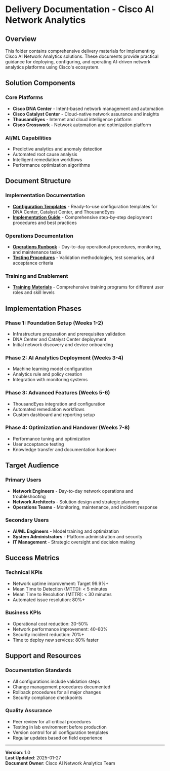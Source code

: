 # Delivery Documentation - Cisco AI Network Analytics

## Overview

This folder contains comprehensive delivery materials for implementing Cisco AI Network Analytics solutions. These documents provide practical guidance for deploying, configuring, and operating AI-driven network analytics platforms using Cisco's ecosystem.

## Solution Components

### Core Platforms
- **Cisco DNA Center** - Intent-based network management and automation
- **Cisco Catalyst Center** - Cloud-native network assurance and insights
- **ThousandEyes** - Internet and cloud intelligence platform
- **Cisco Crosswork** - Network automation and optimization platform

### AI/ML Capabilities
- Predictive analytics and anomaly detection
- Automated root cause analysis
- Intelligent remediation workflows
- Performance optimization algorithms

## Document Structure

### Implementation Documentation
- **[Configuration Templates](configuration-templates.md)** - Ready-to-use configuration templates for DNA Center, Catalyst Center, and ThousandEyes
- **[Implementation Guide](implementation-guide.md)** - Comprehensive step-by-step deployment procedures and best practices

### Operations Documentation
- **[Operations Runbook](operations-runbook.md)** - Day-to-day operational procedures, monitoring, and maintenance tasks
- **[Testing Procedures](testing-procedures.md)** - Validation methodologies, test scenarios, and acceptance criteria

### Training and Enablement
- **[Training Materials](training-materials.md)** - Comprehensive training programs for different user roles and skill levels

## Implementation Phases

### Phase 1: Foundation Setup (Weeks 1-2)
- Infrastructure preparation and prerequisites validation
- DNA Center and Catalyst Center deployment
- Initial network discovery and device onboarding

### Phase 2: AI Analytics Deployment (Weeks 3-4)
- Machine learning model configuration
- Analytics rule and policy creation
- Integration with monitoring systems

### Phase 3: Advanced Features (Weeks 5-6)
- ThousandEyes integration and configuration
- Automated remediation workflows
- Custom dashboard and reporting setup

### Phase 4: Optimization and Handover (Weeks 7-8)
- Performance tuning and optimization
- User acceptance testing
- Knowledge transfer and documentation handover

## Target Audience

### Primary Users
- **Network Engineers** - Day-to-day network operations and troubleshooting
- **Network Architects** - Solution design and strategic planning
- **Operations Teams** - Monitoring, maintenance, and incident response

### Secondary Users
- **AI/ML Engineers** - Model training and optimization
- **System Administrators** - Platform administration and security
- **IT Management** - Strategic oversight and decision making

## Success Metrics

### Technical KPIs
- Network uptime improvement: Target 99.9%+
- Mean Time to Detection (MTTD): < 5 minutes
- Mean Time to Resolution (MTTR): < 30 minutes
- Automated issue resolution: 80%+

### Business KPIs
- Operational cost reduction: 30-50%
- Network performance improvement: 40-60%
- Security incident reduction: 70%+
- Time to deploy new services: 80% faster

## Support and Resources

### Documentation Standards
- All configurations include validation steps
- Change management procedures documented
- Rollback procedures for all major changes
- Security compliance checkpoints

### Quality Assurance
- Peer review for all critical procedures
- Testing in lab environment before production
- Version control for all configuration templates
- Regular updates based on field experience

---

**Version**: 1.0  
**Last Updated**: 2025-01-27  
**Document Owner**: Cisco AI Network Analytics Team